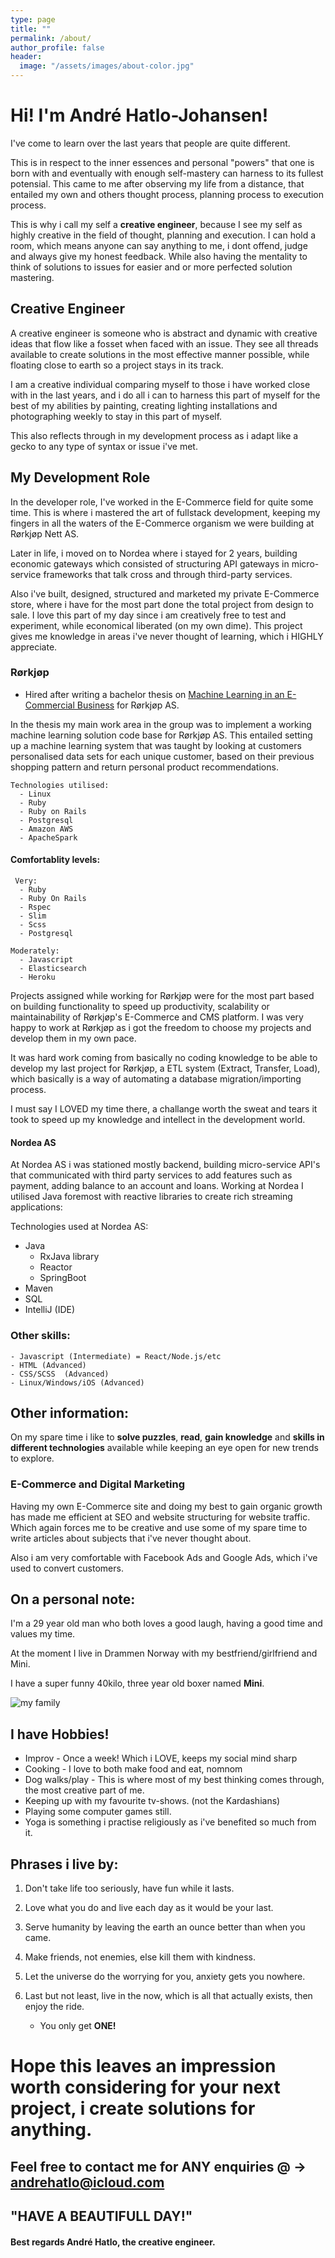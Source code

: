 ```yaml
---
type: page
title: ""
permalink: /about/
author_profile: false
header:
  image: "/assets/images/about-color.jpg"
---
```


# Hi! I'm André Hatlo-Johansen!

I've come to learn over the last years that people are quite different.

This is in respect to the inner essences and personal "powers" that one is born with and eventually with enough self-mastery can harness to its fullest potensial. This came to me after observing my life from a distance, that entailed my own and others thought process, planning process to execution process.

This is why i call my self a **creative engineer**, because I see my self as highly creative in the field of thought, planning and execution. I can hold a room, which means anyone can say anything to me, i dont offend, judge and always give my honest feedback. While also having the mentality to think of solutions to issues for easier and or more perfected solution mastering.

## Creative Engineer

A creative engineer is someone who is abstract and dynamic with creative ideas that flow like a fosset when faced with an issue. They see all threads available to create solutions in the most effective manner possible, while floating close to earth so a project stays in its track.

I am a creative individual comparing myself to those i have worked close with in the last years, and i do all i can to harness this part of myself for the best of my abilities by painting, creating lighting installations and photographing weekly to stay in this part of myself.

This also reflects through in my development process as i adapt like a gecko to any type of syntax or issue i've met.

## My Development Role

In the developer role, I've worked in the E-Commerce field for quite some time. This is where i mastered the art of fullstack development, keeping my fingers in all the waters of the E-Commerce organism we were building at Rørkjøp Nett AS.

Later in life, i moved on to Nordea where i stayed for 2 years, building economic gateways which consisted of structuring API gateways in micro-service frameworks that talk cross and through third-party services.

Also i've built, designed, structured and marketed my private E-Commerce store, where i have for the most part done the total project from design to sale. I love this part of my day since i am creatively free to test and experiment, while economical liberated (on my own dime). This project gives me knowledge in areas i've never thought of learning, which i HIGHLY appreciate.

### Rørkjøp

* Hired after writing a bachelor thesis on [Machine Learning in an E-Commercial Business](https://drive.google.com/open?id=1ZTvTA2Uo2WnMI_grts0aJcPWlR_Hje06) for Rørkjøp AS.

In the thesis my main work area in the group was to implement a working machine learning solution code base for Rørkjøp AS. This entailed setting up a machine learning system that was taught by looking at customers personalised data sets for each unique customer, based on their previous shopping pattern and return personal product recommendations.

    Technologies utilised:
      - Linux
      - Ruby
      - Ruby on Rails
      - Postgresql
      - Amazon AWS
      - ApacheSpark

#### Comfortablity levels:

     Very:
      - Ruby
      - Ruby On Rails
      - Rspec
      - Slim
      - Scss
      - Postgresql

    Moderately:
      - Javascript
      - Elasticsearch
      - Heroku

Projects assigned while working for Rørkjøp were for the most part based on building functionality to speed up productivity, scalability or maintainability of Rørkjøp's E-Commerce and CMS platform. I was very happy to work at Rørkjøp as i got the freedom to choose my projects and develop them in my own pace.

It was hard work coming from basically no coding knowledge to be able to develop my last project for Rørkjøp, a ETL system (Extract, Transfer, Load), which basically is a way of automating a database migration/importing process.  

I must say I LOVED my time there, a challange worth the sweat and tears it took to speed up my knowledge and intellect in the development world.

#### Nordea AS

At Nordea AS i was stationed mostly backend, building micro-service API's that communicated with third party services to add features such as payment, adding balance to an account and loans. Working at Nordea I utilised Java foremost with reactive libraries to create rich streaming applications:

Technologies used at Nordea AS:

- Java
  - RxJava library
  - Reactor
  - SpringBoot
- Maven
- SQL
- IntelliJ (IDE)

### Other skills:

    - Javascript (Intermediate) = React/Node.js/etc
    - HTML (Advanced)
    - CSS/SCSS  (Advanced)
    - Linux/Windows/iOS (Advanced)

## Other information:

On my spare time i like to **solve puzzles**, **read**, **gain knowledge** and **skills in different technologies** available while keeping an eye open for new trends to explore.

### E-Commerce and Digital Marketing

Having my own E-Commerce site and doing my best to gain organic growth has made me efficient at SEO and website structuring for website traffic. Which again forces me to be creative and use some of my spare time to write articles about subjects that i've never thought about.

Also i am very comfortable with Facebook Ads and Google Ads, which i've used to convert customers.

## On a personal note:

I'm a 29 year old man who both loves a good laugh, having a good time and values my time.

At the moment I live in Drammen Norway with my bestfriend/girlfriend and Mini.

I have a super funny 40kilo, three year old boxer named **Mini**.

<img src="/assets/images/fam.jpg" alt="my family"/>

## I have Hobbies!

- Improv - Once a week! Which i LOVE, keeps my social mind sharp
- Cooking - I love to both make food and eat, nomnom
- Dog walks/play - This is where most of my best thinking comes through, the most creative part of me.
- Keeping up with my favourite tv-shows. (not the Kardashians)
- Playing some computer games still.
- Yoga is something i practise religiously as i've benefited so much from it.

## Phrases i live by:

1. Don't take life too seriously, have fun while it lasts.

2. Love what you do and live each day as it would be your last.

3. Serve humanity by leaving the earth an ounce better than when you came.

4. Make friends, not enemies, else kill them with kindness.

5. Let the universe do the worrying for you, anxiety gets you nowhere.

6. Last but not least, live in the now, which is all that actually exists, then enjoy the ride.
   - You only get **ONE!**

# Hope this leaves an impression worth considering for your next project, i create solutions for anything.

## Feel free to contact me for ANY enquiries @ -> [andrehatlo@icloud.com](mailto:andrehatlo@icloud.com)

## "HAVE A BEAUTIFULL DAY!"
#### Best regards André Hatlo, the creative engineer.

